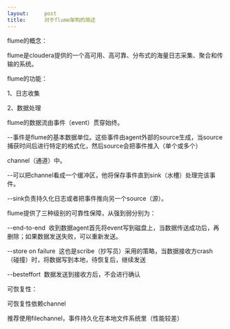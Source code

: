 ```yaml
---
layout:     post
title:      对于flume架构的简述
---
```

<div id="article_content" class="article_content clearfix csdn-tracking-statistics" data-pid="blog" data-mod="popu_307" data-dsm="post">
								            <link rel="stylesheet" href="https://csdnimg.cn/release/phoenix/template/css/ck_htmledit_views-f76675cdea.css">
						<div class="htmledit_views" id="content_views">
                
<p>flume的概念：</p>
<p>flume是cloudera提供的一个高可用、高可靠、分布式的海量日志采集、聚合和传输的系统。</p>
<p>flume的功能：</p>
<p>1、日志收集</p>
<p>2、数据处理</p>
<p>flume的数据流由事件（event）贯穿始终。</p>
<p>--事件是flume的基本数据单位。这些事件由agent外部的source生成，当source捕获时间后进行特定的格式化，然后source会把事件推入（单个或多个）</p>
<p>channel（通道）中。</p>
<p>--可以把channel看成一个缓冲区，他将保存事件直到sink（水槽）处理完该事件。</p>
<p>--sink负责持久化日志或者把事件推向另一个source（源）。</p>
<p>flume提供了三种级别的可靠性保障，从强到弱分别为：</p>
<p>--end-to-end  收到数据agent首先将event写到磁盘上，当数据传送成功后，再删除；如果数据发送失败，可以重新发送。</p>
<p>--store on failure  这也是scribe（抄写员）采用的策略，当数据接收方crash（碰撞）时，将数据写到本地，待恢复后，继续发送</p>
<p>--besteffort  数据发送到接收方后，不会进行确认</p>
<p>可恢复性：</p>
<p>可恢复性依赖channel</p>
<p>推荐使用filechannel，事件持久化在本地文件系统里（性能较差）</p>
<p><br></p>
<p><br></p>
<p><br></p>
<p><br></p>
            </div>
                </div>